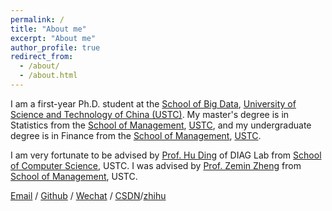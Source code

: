 ```yaml
---
permalink: /
title: "About me"
excerpt: "About me"
author_profile: true
redirect_from: 
  - /about/
  - /about.html
---
```


I am a first-year Ph.D. student at the [School of Big Data](https://sds.ustc.edu.cn/main.htm), [University of Science and Technology of China (USTC)](https://www.ustc.edu.cn/). My master's degree is in Statistics from the [School of Management](https://business.ustc.edu.cn/main.htm), [USTC](https://www.ustc.edu.cn/), and my undergraduate degree is in Finance from the [School of Management](https://business.ustc.edu.cn/main.htm), [USTC](https://www.ustc.edu.cn/).

I am very fortunate to be advised by [Prof. Hu Ding](http://staff.ustc.edu.cn/~huding/) of DIAG Lab from [School of Computer Science](https://cs.ustc.edu.cn/main.htm), USTC. I was advised by [Prof. Zemin Zheng](https://bs.ustc.edu.cn/chinese/profile-302.html) from [School of Management](https://business.ustc.edu.cn/main.htm), USTC.

[Email](mailto:wz124517@mail.ustc.edu.cn) / [Github](https://github.com/wangxianglu123) / [Wechat](../images/wechat.jpg) / [CSDN](https://blog.csdn.net/weixin_44468890?spm=1000.2115.3001.5343)/[zhihu](https://www.zhihu.com/people/wang-xiang-lu-18)
